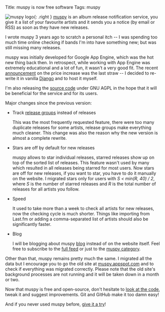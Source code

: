 Title: muspy is now free software
Tags: muspy

![muspy logo][logo]{: .right }
[muspy][] is an album release notification service, you give it a list of your
favourite artists and it sends you a notice (by email or RSS) as soon as they
have new releases.

I wrote muspy 3 years ago to scratch a personal itch -- I was spending too much
time online checking if bands I'm into have something new; but was still missing
many releases.

muspy was initially developed for Google App Engine, which was the hot new thing
back then. In retrospect, while working with App Engine was extremely
educational and a lot of fun, it wasn't a very good fit. The recent
[announcement][] on the price increase was the last straw -- I decided to
re-write it in vanilla [Django][] and to host it myself.


I'm also releasing the [source code][] under GNU AGPL in the hope that it will
be beneficial for the service and for its users.


Major changes since the previous version:

*   Track [release groups][] instead of releases

    This was the most frequently requested feature, there were too many
    duplicate releases for some artists, release groups make everything much
    cleaner. This change was also the reason why the new version is almost a
    complete rewrite.

*   Stars are off by default for new releases

    muspy allows to star individual releases, starred releases show up on top of
    the sorted list of releases. This feature wasn't used by many which resulted
    in all releases being starred for most users.  Now stars are off for new
    releases, if you want to star, you have to do it manually on the website. I
    migrated stars only for users with *S \< min(R, 40) / 2*, where *S* is the
    number of starred releases and *R* is the total number of releases for all
    artists you follow.

*   Speed

    It used to take more than a week to check all artists for new releases, now
    the checking cycle is much shorter. Things like importing from Last.fm or
    adding a comma-separated list of artists should also be significantly
    faster.

*   Blog

    I will be blogging about muspy [blog][] instead of on the website
    itself. Feel free to subscribe to the [full feed][] or just to the
    [muspy category][].

Other than that, muspy remains pretty much the same. I migrated all the data but
I encourage you to go the old site at [muspy.appspot.com][] and to check if
everything was migrated correctly. Please note that the old site's background
processes are not running and it will be taken down in a month or two.

Now that muspy is free and open-source, don't hesitate to
[look at the code][source code], tweak it and suggest improvements. Git and
GitHub make it too damn easy!

And if you never used muspy before, [give it a try][muspy]!

  [logo]: |filename|/images/logo-muspy.gif
  [muspy]: https://muspy.com
  [announcement]: http://googleappengine.blogspot.com/2011/09/few-adjustments-to-app-engines-upcoming.html
  [Django]: https://www.djangoproject.com/
  [source code]: https://github.com/alexkay/muspy
  [release groups]: http://musicbrainz.org/doc/Release_Group
  [blog]: /
  [full feed]: /blog.xml
  [muspy category]: /muspy.xml
  [muspy.appspot.com]: http://muspy.appspot.com
